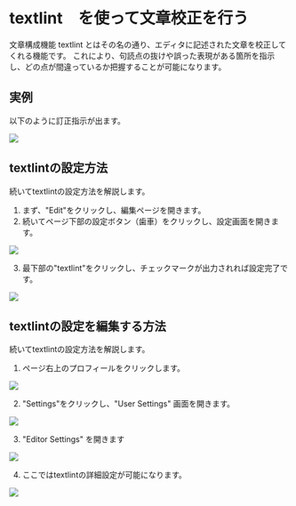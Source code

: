 # textlint　を使って文章校正を行う

文章構成機能 textlint とはその名の通り、エディタに記述された文章を校正してくれる機能です。
これにより、句読点の抜けや誤った表現がある箇所を指示し、どの点が間違っているか把握することが可能になります。

## 実例

以下のように訂正指示が出ます。

![](/assets/images/textlint-example.png)


## textlintの設定方法

続いてtextlintの設定方法を解説します。

1. まず、"Edit"をクリックし、編集ページを開きます。
2. 続いてページ下部の設定ボタン（歯車）をクリックし、設定画面を開きます。

![](/assets/images/textlint-setting1.png)

3. 最下部の"textlint"をクリックし、チェックマークが出力されれば設定完了です。

![](/assets/images/textlint-setting2.png)


## textlintの設定を編集する方法

続いてtextlintの設定方法を解説します。

1. ページ右上のプロフィールをクリックします。

![](/assets/images/textlint-setting3.png)

2. "Settings"をクリックし、"User Settings" 画面を開きます。

![](/assets/images/textlint-setting4.png)

3. "Editor Settings" を開きます

![](/assets/images/textlint-setting5.png)

4. ここではtextlintの詳細設定が可能になります。

![](/assets/images/textlint-setting6.png)
